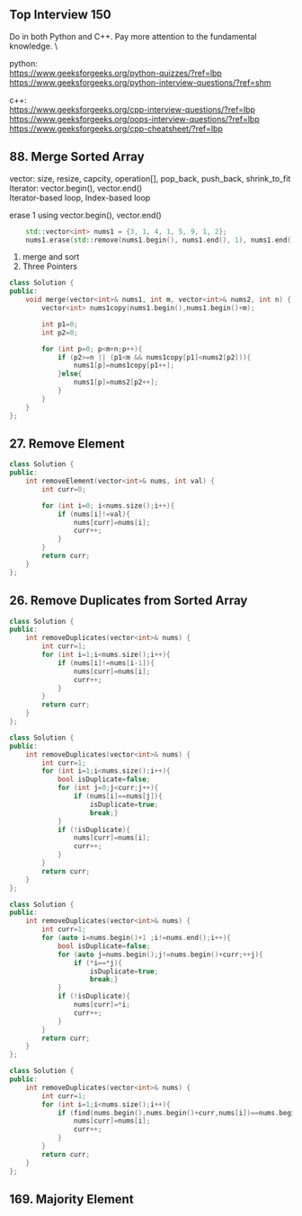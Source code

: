 ## Top Interview 150

Do in both Python and C++. Pay more attention to the fundamental knowledge. \

python:\
https://www.geeksforgeeks.org/python-quizzes/?ref=lbp \
https://www.geeksforgeeks.org/python-interview-questions/?ref=shm

c++:\
https://www.geeksforgeeks.org/cpp-interview-questions/?ref=lbp \
https://www.geeksforgeeks.org/oops-interview-questions/?ref=lbp \
https://www.geeksforgeeks.org/cpp-cheatsheet/?ref=lbp

## 88. Merge Sorted Array
vector: size, resize, capcity, operation[], pop_back, push_back, shrink_to_fit\
Iterator: vector.begin(), vector.end()\
Iterator-based loop, Index-based loop

erase 1 using vector.begin(), vector.end()
```c++
    std::vector<int> nums1 = {3, 1, 4, 1, 5, 9, 1, 2};
    nums1.erase(std::remove(nums1.begin(), nums1.end(), 1), nums1.end());
```
1. merge and sort
2. Three Pointers
```c++
class Solution {
public:
    void merge(vector<int>& nums1, int m, vector<int>& nums2, int n) {
        vector<int> nums1copy(nums1.begin(),nums1.begin()+m);

        int p1=0;
        int p2=0;

        for (int p=0; p<m+n;p++){
            if (p2>=n || (p1<m && nums1copy[p1]<nums2[p2])){
                nums1[p]=nums1copy[p1++];
            }else{
                nums1[p]=nums2[p2++];
            }
        }
    }
};
```
## 27. Remove Element
```c++
class Solution {
public:
    int removeElement(vector<int>& nums, int val) {
        int curr=0;

        for (int i=0; i<nums.size();i++){
            if (nums[i]!=val){
                nums[curr]=nums[i];
                curr++;
            }
        }
        return curr;
    }
};
```

## 26. Remove Duplicates from Sorted Array
```c++
class Solution {
public:
    int removeDuplicates(vector<int>& nums) {
        int curr=1;
        for (int i=1;i<nums.size();i++){
            if (nums[i]!=nums[i-1]){
                nums[curr]=nums[i];
                curr++;
            }
        }
        return curr;
    }
};
```
```c++
class Solution {
public:
    int removeDuplicates(vector<int>& nums) {
        int curr=1;
        for (int i=1;i<nums.size();i++){
            bool isDuplicate=false;
            for (int j=0;j<curr;j++){
                if (nums[i]==nums[j]){
                    isDuplicate=true;
                    break;}
            }
            if (!isDuplicate){
                nums[curr]=nums[i];
                curr++;
            }
        }
        return curr;
    }
};
```
```c++
class Solution {
public:
    int removeDuplicates(vector<int>& nums) {
        int curr=1;
        for (auto i=nums.begin()+1 ;i!=nums.end();i++){
            bool isDuplicate=false;
            for (auto j=nums.begin();j!=nums.begin()+curr;++j){
                if (*i==*j){
                    isDuplicate=true;
                    break;}
            }
            if (!isDuplicate){
                nums[curr]=*i;
                curr++;
            }
        }
        return curr;
    }
};
```
```c++
class Solution {
public:
    int removeDuplicates(vector<int>& nums) {
        int curr=1;
        for (int i=1;i<nums.size();i++){
            if (find(nums.begin(),nums.begin()+curr,nums[i])==nums.begin()+curr){
                nums[curr]=nums[i];
                curr++;
            }
        }
        return curr;
    }
};
```

## 169. Majority Element



